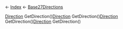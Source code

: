 ← [Index](Api-Index) ← [Base27Directions](VRageMath.Base27Directions)

[Direction](VRageMath.Base27Directions+Direction) GetDirection()[Direction](VRageMath.Base27Directions+Direction) GetDirection()[Direction](VRageMath.Base27Directions+Direction) GetDirection()[Direction](VRageMath.Base27Directions+Direction) GetDirection()